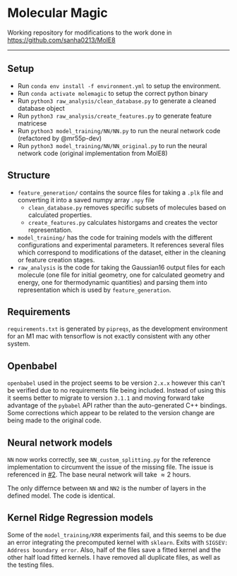 # Molecular Magic

Working repository for modifications to the work done in https://github.com/sanha0213/MolE8
****
## Setup
- Run `conda env install -f environment.yml` to setup the environment.
- Run `conda activate molemagic` to setup the correct python binary
- Run `python3 raw_analysis/clean_database.py` to generate a cleaned database object
- Run `python3 raw_analysis/create_features.py` to generate feature matricese
- Run `python3 model_training/NN/NN.py` to run the neural network code (refactored by @mr55p-dev)
- Run `python3 model_training/NN/NN_original.py` to run the neural network code (original implementation from MolE8)

## Structure

- `feature_generation/` contains the source files for taking a `.plk` file and converting it into a saved numpy array `.npy` file
  - `clean_database.py` removes specific subsets of molecules based on calculated properties.
  - `create_features.py` calculates historgams and creates the vector representation.
- `model_training/` has the code for training models with the different configurations and experimental parameters. It references several files which correspond to modifications of the dataset, either in the cleaning or feature creation stages.
- `raw_analysis` is the code for taking the Gaussian16 output files for each molecule (one file for initial geometry, one for calculated geometry and energy, one for thermodynamic quantities) and parsing them into representation which is used by `feature_generation`.

## Requirements

`requirements.txt` is generated by `pipreqs`, as the development environment for an M1 mac with tensorflow is not exactly consistent with any other system.

## Openbabel

`openbabel` used in the project seems to be version `2.x.x` however this can't be verified due to no requirements file being included. Instead of using this it seems better to migrate to version `3.1.1` and moving forward take advantage of the `pybabel` API rather than the auto-generated C++ bindings. Some corrections which appear to be related to the version change are being made to the original code.

## Neural network models
`NN` now works correctly, see `NN_custom_splitting.py` for the reference implementation to circumvent the issue of the missing file. The issue is referenced in [#2](https://github.com/LukeRaw/molecular-magic/issues/2).
The base neural network will take $\approx 2\ \text{hours}$.

The only differnce between `NN` and `NN2` is the number of layers in the defined model. The code is identical.

## Kernel Ridge Regression models
Some of the `model_training/KRR` experiments fail, and this seems to be due an error integrating the precomputed kernel with `sklearn`. Exits with `SIGSEV: Address boundary error`. Also, half of the files save a fitted kernel and the other half load fitted kernels. I have removed all duplicate files, as well as the testing files.

